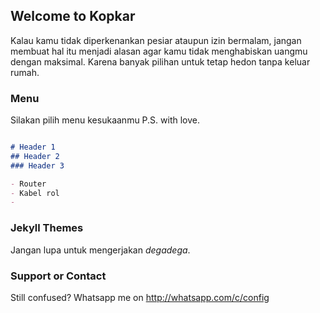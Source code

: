 ## Welcome to Kopkar

Kalau kamu tidak diperkenankan pesiar ataupun izin bermalam, jangan membuat hal itu menjadi alasan agar kamu tidak menghabiskan uangmu dengan maksimal. Karena banyak pilihan untuk tetap hedon tanpa keluar rumah.

### Menu 

Silakan pilih menu kesukaanmu 
P.S. with love.

```markdown

# Header 1
## Header 2
### Header 3

- Router
- Kabel rol
- 

```

### Jekyll Themes
Jangan lupa untuk mengerjakan _degadega_.

### Support or Contact
Still confused?
Whatsapp me on http://whatsapp.com/c/config
